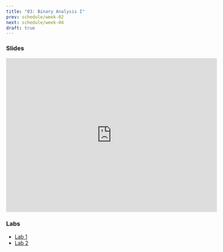 ```yaml
---
title: "03: Binary Analysis I"
prev: schedule/week-02
next: schedule/week-04
draft: true
---
```


### Slides

<iframe src="https://slides.com/chasekanipe/todo" width="576" height="420" title="Week 3" scrolling="no" frameborder="0" webkitallowfullscreen mozallowfullscreen allowfullscreen></iframe>

### Labs

- [Lab 1](lab-1/)
- [Lab 2](lab-2/)
